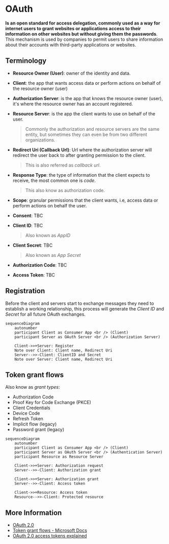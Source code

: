 # OAuth

**Is an open standard for access delegation, commonly used as a way for internet users to grant websites or applications access to their information on other websites but without giving them the passwords**. This mechanism is used by companies to permit users to share information about their accounts with third-party applications or websites.

## Terminology

- **Resource Owner (User)**: owner of the identity and data.

- **Client**: the app that wants access data or perform actions on behalf of the resource owner (user)

- **Authorization Server**: is the app that knows the resource owner (user), it's where the resource owner has an account registered.

- **Resource Server**: is the app the client wants to use on behalf of the user.

  > Commonly the authorization and resource servers are the same entity, but sometimes they can even be from two different organizations.

- **Redirect Uri (Callback Url)**: Url where the authorization server will redirect the user back to after granting permission to the client.

  > This is also referred as _callback url_.

- **Response Type**: the type of information that the client expects to receive, the most common one is _code_.

  > This also know as authorization code.

- **Scope**: granular permissions that the client wants, i.e, access data or perform actions on behalf the user.

- **Consent**: TBC

- **Client ID**: TBC

  > Also known as _AppID_

- **Client Secret**: TBC

  > Also known as _App Secret_

- **Authorization Code**: TBC

- **Access Token**: TBC

## Registration

Before the client and servers start to exchange messages they need to establish a working relationship, this process will generate the _Client ID_ and _Secret_ for all future OAuth exchanges.

```mermaid
sequenceDiagram
    autonumber
    participant Client as Consumer App <br /> (Client)
    participant Server as OAuth Server <br /> (Authorization Server)

    Client->>+Server: Register
    Note over Client: Client name, Redirect Uri
    Server-->>-Client: ClientID and Secret
    Note over Server: Client name, Redirect Uri
```

## Token grant flows

Also know as _grant types_:

- Authorization Code
- Proof Key for Code Exchange (PKCE)
- Client Credentials
- Device Code
- Refresh Token
- Implicit flow (legacy)
- Password grant (legacy)

```mermaid
sequenceDiagram
    autonumber
    participant Client as Consumer App <br /> (Client)
    participant Server as OAuth Server <br /> (Authentication Server)
    participant Resource as Resource Server

    Client->>+Server: Authorization request
    Server-->>-Client: Authorization grant

    Client->>+Server: Authorization grant
    Server-->>-Client: Access token

    Client->>+Resource: Access token
    Resource-->>-Client: Protected resource
```

## More Information

- [OAuth 2.0](https://oauth.net/2/)
- [Token grant flows - Microsoft Docs](https://learn.microsoft.com/en-us/entra/identity-platform/v2-oauth2-auth-code-flow)
- [OAuth 2.0 access tokens explained](https://www.youtube.com/watch?v=BNEoKexlmA4)
